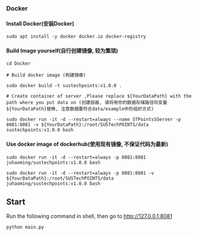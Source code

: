 ### Docker

#### Install Docker(安装Docker)

```
sudo apt install -y docker docker.io docker-registry
```

#### Build Image yourself(自行创建镜像, 较为繁琐)
```
cd Docker

# Build docker image (构建镜像)

sudo docker build -t sustechpoints:v1.0.0 .

# Create container of server ,Please replace ${YourDataPath} with the path where you put data on (创建容器, 请将用你的数据存储路径将变量${YourDataPath}替换, 注意数据要符合data/example中的组织方式)

sudo docker run -it -d --restart=always --name STPointsSServer -p 8081:8081 -v ${YourDataPath}:/root/SUSTechPOINTS/data sustechpoints:v1.0.0 bash

```

#### Use docker image of dockerhub(使用现有镜像, 不保证代码为最新)

```
sudo docker run -it -d --restart=always -p 8081:8081 juhaoming/sustechpoints:v1.0.0 bash

sudo docker run -it -d --restart=always -p 8081:8081 -v ${YourDataPath}:/root/SUSTechPOINTS/data juhaoming/sustechpoints:v1.0.0 bash

```


## Start
Run the following command in shell, then go to http://127.0.0.1:8081
```
python main.py
```